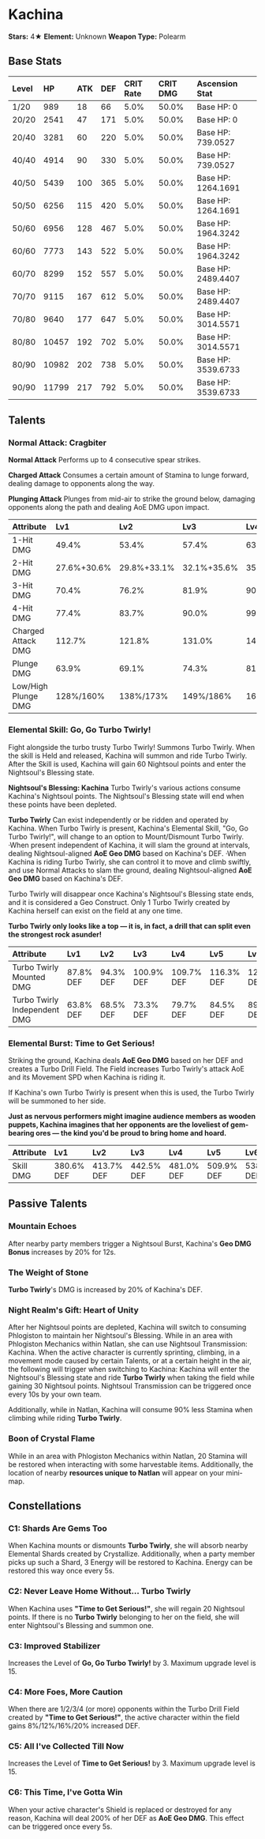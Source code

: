 # Kachina

**Stars:** 4★
**Element:** Unknown
**Weapon Type:** Polearm

## Base Stats

| Level | HP | ATK | DEF | CRIT Rate | CRIT DMG | Ascension Stat |
| :--- | :--- | :--- | :--- | :--- | :--- | :--- |
| 1/20 | 989 | 18 | 66 | 5.0% | 50.0% | Base HP: 0 |
| 20/20 | 2541 | 47 | 171 | 5.0% | 50.0% | Base HP: 0 |
| 20/40 | 3281 | 60 | 220 | 5.0% | 50.0% | Base HP: 739.0527 |
| 40/40 | 4914 | 90 | 330 | 5.0% | 50.0% | Base HP: 739.0527 |
| 40/50 | 5439 | 100 | 365 | 5.0% | 50.0% | Base HP: 1264.1691 |
| 50/50 | 6256 | 115 | 420 | 5.0% | 50.0% | Base HP: 1264.1691 |
| 50/60 | 6956 | 128 | 467 | 5.0% | 50.0% | Base HP: 1964.3242 |
| 60/60 | 7773 | 143 | 522 | 5.0% | 50.0% | Base HP: 1964.3242 |
| 60/70 | 8299 | 152 | 557 | 5.0% | 50.0% | Base HP: 2489.4407 |
| 70/70 | 9115 | 167 | 612 | 5.0% | 50.0% | Base HP: 2489.4407 |
| 70/80 | 9640 | 177 | 647 | 5.0% | 50.0% | Base HP: 3014.5571 |
| 80/80 | 10457 | 192 | 702 | 5.0% | 50.0% | Base HP: 3014.5571 |
| 80/90 | 10982 | 202 | 738 | 5.0% | 50.0% | Base HP: 3539.6733 |
| 90/90 | 11799 | 217 | 792 | 5.0% | 50.0% | Base HP: 3539.6733 |

## Talents

### Normal Attack: Cragbiter

**Normal Attack**
Performs up to 4 consecutive spear strikes.

**Charged Attack**
Consumes a certain amount of Stamina to lunge forward, dealing damage to opponents along the way.

**Plunging Attack**
Plunges from mid-air to strike the ground below, damaging opponents along the path and dealing AoE DMG upon impact.

| Attribute | Lv1 | Lv2 | Lv3 | Lv4 | Lv5 | Lv6 | Lv7 | Lv8 | Lv9 | Lv10 | Lv11 | Lv12 | Lv13 | Lv14 | Lv15 |
| :--- | :--- | :--- | :--- | :--- | :--- | :--- | :--- | :--- | :--- | :--- | :--- | :--- | :--- | :--- | :--- |
| 1-Hit DMG | 49.4% | 53.4% | 57.4% | 63.2% | 67.2% | 71.8% | 78.1% | 84.4% | 90.8% | 97.6% | 104.5% |
| 2-Hit DMG | 27.6%+30.6% | 29.8%+33.1% | 32.1%+35.6% | 35.3%+39.2% | 37.5%+41.7% | 40.1%+44.5% | 43.6%+48.4% | 47.1%+52.4% | 50.7%+56.3% | 54.5%+60.6% | 58.3%+64.8% |
| 3-Hit DMG | 70.4% | 76.2% | 81.9% | 90.1% | 95.8% | 102.4% | 111.4% | 120.4% | 129.4% | 139.2% | 149.0% |
| 4-Hit DMG | 77.4% | 83.7% | 90.0% | 99.0% | 105.3% | 112.6% | 122.5% | 132.4% | 142.3% | 153.1% | 163.9% |
| Charged Attack DMG | 112.7% | 121.8% | 131.0% | 144.1% | 153.3% | 163.8% | 178.2% | 192.6% | 207.0% | 222.7% | 238.4% |
| Plunge DMG | 63.9% | 69.1% | 74.3% | 81.8% | 87.0% | 92.9% | 101.1% | 109.3% | 117.5% | 126.4% | 135.3% |
| Low/High Plunge DMG | 128%/160% | 138%/173% | 149%/186% | 164%/204% | 174%/217% | 186%/232% | 202%/253% | 219%/273% | 235%/293% | 253%/316% | 271%/338% |

### Elemental Skill: Go, Go Turbo Twirly!

Fight alongside the turbo trusty Turbo Twirly!
Summons Turbo Twirly. When the skill is Held and released, Kachina will summon and ride Turbo Twirly.
After the Skill is used, Kachina will gain 60 Nightsoul points and enter the Nightsoul's Blessing state.

**Nightsoul's Blessing: Kachina**
Turbo Twirly's various actions consume Kachina's Nightsoul points.
The Nightsoul's Blessing state will end when these points have been depleted.

**Turbo Twirly**
Can exist independently or be ridden and operated by Kachina. When Turbo Twirly is present, Kachina's Elemental Skill, "Go, Go Turbo Twirly!", will change to an option to Mount/Dismount Turbo Twirly.
·When present independent of Kachina, it will slam the ground at intervals, dealing Nightsoul-aligned **AoE Geo DMG** based on Kachina's DEF.
·When Kachina is riding Turbo Twirly, she can control it to move and climb swiftly, and use Normal Attacks to slam the ground, dealing Nightsoul-aligned **AoE Geo DMG** based on Kachina's DEF.

Turbo Twirly will disappear once Kachina's Nightsoul's Blessing state ends, and it is considered a Geo Construct. Only 1 Turbo Twirly created by Kachina herself can exist on the field at any one time.

**Turbo Twirly only looks like a top — it is, in fact, a drill that can split even the strongest rock asunder!**

| Attribute | Lv1 | Lv2 | Lv3 | Lv4 | Lv5 | Lv6 | Lv7 | Lv8 | Lv9 | Lv10 | Lv11 | Lv12 | Lv13 | Lv14 | Lv15 |
| :--- | :--- | :--- | :--- | :--- | :--- | :--- | :--- | :--- | :--- | :--- | :--- | :--- | :--- | :--- | :--- |
| Turbo Twirly Mounted DMG | 87.8% DEF | 94.3% DEF | 100.9% DEF | 109.7% DEF | 116.3% DEF | 122.9% DEF | 131.6% DEF | 140.4% DEF | 149.2% DEF | 158.0% DEF | 166.7% DEF | 175.5% DEF | 186.5% DEF |
| Turbo Twirly Independent DMG | 63.8% DEF | 68.5% DEF | 73.3% DEF | 79.7% DEF | 84.5% DEF | 89.3% DEF | 95.6% DEF | 102.0% DEF | 108.4% DEF | 114.8% DEF | 121.1% DEF | 127.5% DEF | 135.5% DEF |

### Elemental Burst: Time to Get Serious!

Striking the ground, Kachina deals **AoE Geo DMG** based on her DEF and creates a Turbo Drill Field.
The Field increases Turbo Twirly's attack AoE and its Movement SPD when Kachina is riding it.

If Kachina's own Turbo Twirly is present when this is used, the Turbo Twirly will be summoned to her side.

**Just as nervous performers might imagine audience members as wooden puppets, Kachina imagines that her opponents are the loveliest of gem-bearing ores — the kind you'd be proud to bring home and hoard.**

| Attribute | Lv1 | Lv2 | Lv3 | Lv4 | Lv5 | Lv6 | Lv7 | Lv8 | Lv9 | Lv10 | Lv11 | Lv12 | Lv13 | Lv14 | Lv15 |
| :--- | :--- | :--- | :--- | :--- | :--- | :--- | :--- | :--- | :--- | :--- | :--- | :--- | :--- | :--- | :--- |
| Skill DMG | 380.6% DEF | 413.7% DEF | 442.5% DEF | 481.0% DEF | 509.9% DEF | 538.7% DEF | 577.2% DEF | 615.7% DEF | 654.2% DEF | 692.6% DEF | 731.1% DEF | 769.6% DEF | 817.7% DEF |

## Passive Talents

### Mountain Echoes

After nearby party members trigger a Nightsoul Burst, Kachina's **Geo DMG Bonus** increases by 20% for 12s.

### The Weight of Stone

**Turbo Twirly**'s DMG is increased by 20% of Kachina's DEF.

### Night Realm's Gift: Heart of Unity

After her Nightsoul points are depleted, Kachina will switch to consuming Phlogiston to maintain her Nightsoul's Blessing.
While in an area with Phlogiston Mechanics within Natlan, she can use Nightsoul Transmission: Kachina. When the active character is currently sprinting, climbing, in a movement mode caused by certain Talents, or at a certain height in the air, the following will trigger when switching to Kachina: Kachina will enter the Nightsoul's Blessing state and ride **Turbo Twirly** when taking the field while gaining 30 Nightsoul points. Nightsoul Transmission can be triggered once every 10s by your own team.

Additionally, while in Natlan, Kachina will consume 90% less Stamina when climbing while riding **Turbo Twirly**.

### Boon of Crystal Flame

While in an area with Phlogiston Mechanics within Natlan, 20 Stamina will be restored when interacting with some harvestable items. Additionally, the location of nearby **resources unique to Natlan** will appear on your mini-map.

## Constellations

### C1: Shards Are Gems Too

When Kachina mounts or dismounts **Turbo Twirly**, she will absorb nearby Elemental Shards created by Crystallize.
Additionally, when a party member picks up such a Shard, 3 Energy will be restored to Kachina. Energy can be restored this way once every 5s.

### C2: Never Leave Home Without... Turbo Twirly

When Kachina uses **"Time to Get Serious!"**, she will regain 20 Nightsoul points. If there is no **Turbo Twirly** belonging to her on the field, she will enter Nightsoul's Blessing and summon one.

### C3: Improved Stabilizer

Increases the Level of **Go, Go Turbo Twirly!** by 3.
Maximum upgrade level is 15.

### C4: More Foes, More Caution

When there are 1/2/3/4 (or more) opponents within the Turbo Drill Field created by **"Time to Get Serious!"**, the active character within the field gains 8%/12%/16%/20% increased DEF.

### C5: All I've Collected Till Now

Increases the Level of **Time to Get Serious!** by 3.
Maximum upgrade level is 15.

### C6: This Time, I've Gotta Win

When your active character's Shield is replaced or destroyed for any reason, Kachina will deal 200% of her DEF as **AoE Geo DMG**. This effect can be triggered once every 5s.

